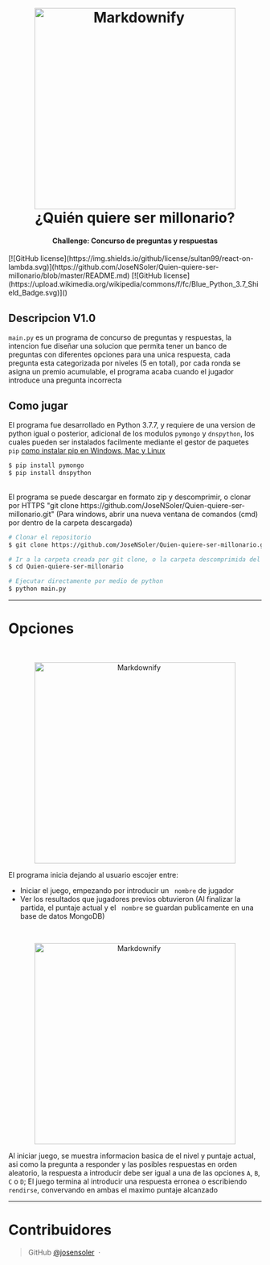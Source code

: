 <h1 align="center">
  <br>
  <a><img src="https://generacionxbox.com/wp-content/uploads/2020/12/quien-quiere-ser-millonario.jpg" alt="Markdownify" width="400"></a>
  <br>
  ¿Quién quiere ser millonario?
  <br>
</h1>

<h4 align="center">Challenge: Concurso de preguntas y respuestas</h4>
[![GitHub license](https://img.shields.io/github/license/sultan99/react-on-lambda.svg)](https://github.com/JoseNSoler/Quien-quiere-ser-millonario/blob/master/README.md)  [![GitHub license](https://upload.wikimedia.org/wikipedia/commons/f/fc/Blue_Python_3.7_Shield_Badge.svg)]()


## Descripcion V1.0

`main.py` es un programa de concurso de preguntas y respuestas, la intencion fue diseñar una solucion que permita tener un banco de preguntas con diferentes opciones para una unica respuesta, cada pregunta esta categorizada por niveles (5 en total), por cada ronda se asigna un premio acumulable, el programa acaba cuando el jugador introduce una pregunta incorrecta


## Como jugar

El programa fue desarrollado en Python 3.7.7, y requiere de una version de python igual o posterior, adicional de los modulos `pymongo` y `dnspython`, los cuales pueden ser instalados facilmente mediante el gestor de paquetes `pip` [como instalar pip en Windows, Mac y Linux](https://tecnonucleous.com/2018/01/28/como-instalar-pip-para-python-en-windows-mac-y-linux/)


```bash
$ pip install pymongo
$ pip install dnspython
```
<br>
El programa se puede descargar en formato zip y descomprimir, o clonar por HTTPS "git clone https://github.com/JoseNSoler/Quien-quiere-ser-millonario.git"
(Para windows, abrir una nueva ventana de comandos (cmd) por dentro de la carpeta descargada)

```bash
# Clonar el repositorio
$ git clone https://github.com/JoseNSoler/Quien-quiere-ser-millonario.git

# Ir a la carpeta creada por git clone, o la carpeta descomprimida del ZIP
$ cd Quien-quiere-ser-millonario

# Ejecutar directamente por medio de python
$ python main.py
```
***
# Opciones
<br>
<p align="center"><img src="https://i.imgur.com/sh9f7I7.png" alt="Markdownify" width="400" ></p>

El programa inicia dejando al usuario escojer entre:
* Iniciar el juego, empezando por introducir un ` nombre`  de jugador
* Ver los resultados que jugadores previos obtuvieron (Al finalizar la partida, el puntaje actual y el ` nombre`  se guardan publicamente en una base de datos MongoDB)

<br>
<p align="center"><img src="https://i.imgur.com/PuRRwMq.png" alt="Markdownify" width="400" ></p>

Al iniciar juego, se muestra informacion basica de el nivel y puntaje actual, asi como la pregunta a responder y las posibles respuestas en orden aleatorio, la respuesta a introducir debe ser igual a una de las opciones `A`, `B`, `C` o `D`;  El juego termina al introducir una respuesta erronea o escribiendo `rendirse`, convervando en ambas el maximo puntaje alcanzado

---

# Contribuidores
> GitHub [@josensoler](https://github.com/JoseNSoler) &nbsp;&middot;&nbsp;
